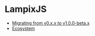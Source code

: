 # LampixJS

* [Migrating from v0.x.x to v1.0.0-beta.x](./migration-guide.md)
* [Ecosystem](./ecosystem.md)
